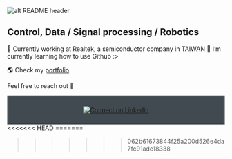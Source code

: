 ![alt README header](https://mcdn.wallpapersafari.com/medium/18/28/MeBqFd.jpg)

## Control, Data / Signal processing / Robotics

🔭 Currently working at Realtek, a semiconductor company in TAIWAN
🌱 I’m currently learning how to use Github :>

🌎 Check my [portfolio](https://www.facebook.com/EvanYeh1018/)

Feel free to reach out 💬

<div align="center" style="background:#414a50; padding: 25px 0;">
     <a href="https://www.linkedin.com/in/yu-yeh-163543198/">
        <img src="https://raw.githubusercontent.com/Iwi4a/iwi4a/master/assets/linkedin.svg" alt="Connect on Linkedin">
    </a>
</div>
<<<<<<< HEAD
=======

>>>>>>> 062b61673844f25a200d526e4da7fc91adc18338
